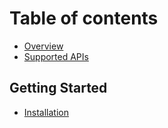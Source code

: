 # Table of contents

* [Overview](README.md)
* [Supported APIs](supported-apis.md)

## Getting Started

* [Installation](getting-started/installation.md)
